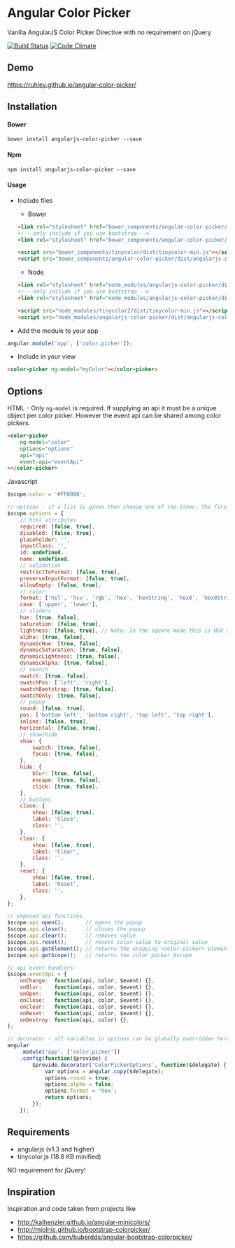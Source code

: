 # Angular Color Picker

Vanilla AngularJS Color Picker Directive with no requirement on jQuery

[![Build Status](https://travis-ci.org/ruhley/angular-color-picker.svg?branch=master)](https://travis-ci.org/ruhley/angular-color-picker)
[![Code Climate](https://lima.codeclimate.com/github/ruhley/angular-color-picker/badges/gpa.svg)](https://lima.codeclimate.com/github/ruhley/angular-color-picker)

## Demo
https://ruhley.github.io/angular-color-picker/

## Installation

#### Bower

```shell
bower install angularjs-color-picker --save
```

#### Npm
```shell
npm install angularjs-color-picker --save
```

#### Usage

* Include files

    * Bower

    ```html
    <link rel="stylesheet" href="bower_components/angular-color-picker/dist/angularjs-color-picker.min.css" />
    <!-- only include if you use bootstrap -->
    <link rel="stylesheet" href="bower_components/angular-color-picker/dist/themes/angularjs-color-picker-bootstrap.min.css" />

    <script src="bower_components/tinycolor/dist/tinycolor-min.js"></script>
    <script src="bower_components/angular-color-picker/dist/angularjs-color-picker.min.js"></script>
    ```

    * Node

    ```html
    <link rel="stylesheet" href="node_modules/angularjs-color-picker/dist/angularjs-color-picker.min.css" />
    <!-- only include if you use bootstrap -->
    <link rel="stylesheet" href="node_modules/angularjs-color-picker/dist/themes/angularjs-color-picker-bootstrap.min.css" />

    <script src="node_modules/tinycolor2/dist/tinycolor-min.js"></script>
    <script src="node_modules/angularjs-color-picker/dist/angularjs-color-picker.min.js"></script>
    ```


* Add the module to your app
```javascript
angular.module('app', ['color.picker']);
```

* Include in your view
```html
<color-picker ng-model="myColor"></color-picker>
```

## Options

HTML - Only ```ng-model``` is required. If supplying an api it must be a unique object per color picker. However the event api can be shared among color pickers.

```html
<color-picker
    ng-model="color"
    options="options"
    api="api"
    event-api="eventApi"
></color-picker>
```
Javascript

```js
$scope.color = '#FF0000';

// options - if a list is given then choose one of the items. The first item in the list will be the default
$scope.options = {
    // html attributes
    required: [false, true],
    disabled: [false, true],
    placeholder: '',
    inputClass: '',
    id: undefined,
    name: undefined,
    // validation
    restrictToFormat: [false, true],
    preserveInputFormat: [false, true],
    allowEmpty: [false, true],
    // color
    format: ['hsl', 'hsv', 'rgb', 'hex', 'hexString', 'hex8', 'hex8String', 'raw'],
    case: ['upper', 'lower'],
    // sliders
    hue: [true, false],
    saturation: [false, true],
    lightness: [false, true], // Note: In the square mode this is HSV and in round mode this is HSL
    alpha: [true, false],
    dynamicHue: [true, false],
    dynamicSaturation: [true, false],
    dynamicLightness: [true, false],
    dynamicAlpha: [true, false],
    // swatch
    swatch: [true, false],
    swatchPos: ['left', 'right'],
    swatchBootstrap: [true, false],
    swatchOnly: [true, false],
    // popup
    round: [false, true],
    pos: ['bottom left', 'bottom right', 'top left', 'top right'],
    inline: [false, true],
    horizontal: [false, true],
    // show/hide
    show: {
        swatch: [true, false],
        focus: [true, false],
    },
    hide: {
        blur: [true, false],
        escape: [true, false],
        click: [true, false],
    },
    // buttons
    close: {
        show: [false, true],
        label: 'Close',
        class: '',
    },
    clear: {
        show: [false, true],
        label: 'Clear',
        class: '',
    },
    reset: {
        show: [false, true],
        label: 'Reset',
        class: '',
    },
};

// exposed api functions
$scope.api.open();       // opens the popup
$scope.api.close();      // closes the popup
$scope.api.clear();      // removes value
$scope.api.reset();      // resets color value to original value
$scope.api.getElement(); // returns the wrapping <color-picker> element
$scope.api.getScope();   // returns the color picker $scope

// api event handlers
$scope.eventApi = {
    onChange:  function(api, color, $event) {},
    onBlur:    function(api, color, $event) {},
    onOpen:    function(api, color, $event) {},
    onClose:   function(api, color, $event) {},
    onClear:   function(api, color, $event) {},
    onReset:   function(api, color, $event) {},
    onDestroy: function(api, color) {},
};

// decorator - all variables in options can be globally overridden here
angular
    .module('app', ['color.picker'])
    .config(function($provide) {
        $provide.decorator('ColorPickerOptions', function($delegate) {
            var options = angular.copy($delegate);
            options.round = true;
            options.alpha = false;
            options.format = 'hex';
            return options;
        });
    });
```

## Requirements

* angularjs (v1.3 and higher)
* tinycolor.js (18.8 KB minified)

NO requirement for jQuery!

## Inspiration

Inspiration and code taken from projects like
* http://kaihenzler.github.io/angular-minicolors/
* http://mjolnic.github.io/bootstrap-colorpicker/
* https://github.com/buberdds/angular-bootstrap-colorpicker/
